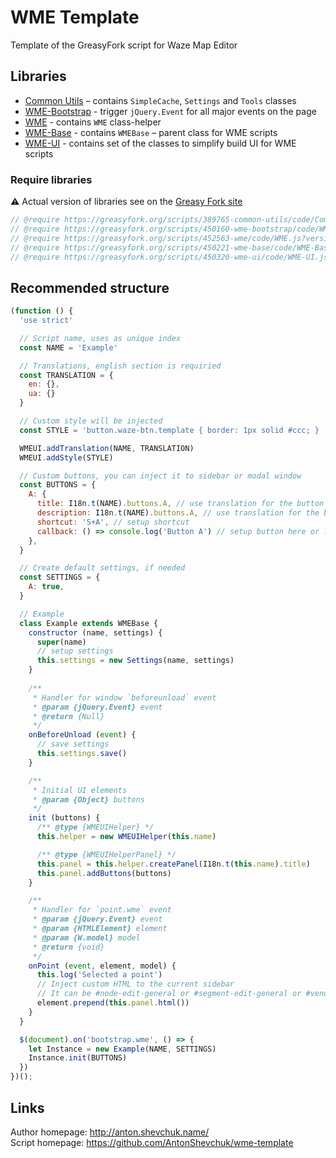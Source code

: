 # WME Template
Template of the GreasyFork script for Waze Map Editor

## Libraries

* [Common Utils](https://github.com/AntonShevchuk/common.utils) – contains `SimpleCache`, `Settings` and `Tools` classes
* [WME-Bootstrap](https://github.com/AntonShevchuk/wme-bootstrap) - trigger `jQuery.Event` for all major events on the page
* [WME](https://github.com/AntonShevchuk/wme) - contains `WME` class-helper
* [WME-Base](https://github.com/AntonShevchuk/wme-base) - contains `WMEBase` – parent class for WME scripts
* [WME-UI](https://github.com/AntonShevchuk/wme-ui) - contains set of the classes to simplify build UI for WME scripts


### Require libraries

⚠️ Actual version of libraries see on the [Greasy Fork site](https://greasyfork.org/en/users/227648-anton-shevchuk)

```javascript
// @require https://greasyfork.org/scripts/389765-common-utils/code/CommonUtils.js?version=1090053
// @require https://greasyfork.org/scripts/450160-wme-bootstrap/code/WME-Bootstrap.js?version=1090054
// @require https://greasyfork.org/scripts/452563-wme/code/WME.js?version=1101598
// @require https://greasyfork.org/scripts/450221-wme-base/code/WME-Base.js?version=1101617
// @require https://greasyfork.org/scripts/450320-wme-ui/code/WME-UI.js?version=1101616
```

## Recommended structure

```javascript
(function () {
  'use strict'

  // Script name, uses as unique index
  const NAME = 'Example'

  // Translations, english section is requiried
  const TRANSLATION = {
    en: {},
    ua: {}
  }

  // Custom style will be injected
  const STYLE = 'button.waze-btn.template { border: 1px solid #ccc; } '

  WMEUI.addTranslation(NAME, TRANSLATION)
  WMEUI.addStyle(STYLE)

  // Custom buttons, you can inject it to sidebar or modal window
  const BUTTONS = {
    A: {
      title: I18n.t(NAME).buttons.A, // use translation for the button title
      description: I18n.t(NAME).buttons.A, // use translation for the button description
      shortcut: 'S+A', // setup shortcut
      callback: () => console.log('Button A') // setup button here or later
    },
  }

  // Create default settings, if needed
  const SETTINGS = {
    A: true,
  }

  // Example
  class Example extends WMEBase {
    constructor (name, settings) {
      super(name)
      // setup settings
      this.settings = new Settings(name, settings)
    }
    
    /**
     * Handler for window `beforeunload` event
     * @param {jQuery.Event} event
     * @return {Null}
     */
    onBeforeUnload (event) {
      // save settings
      this.settings.save()
    }

    /**
     * Initial UI elements
     * @param {Object} buttons
     */
    init (buttons) {
      /** @type {WMEUIHelper} */
      this.helper = new WMEUIHelper(this.name)

      /** @type {WMEUIHelperPanel} */
      this.panel = this.helper.createPanel(I18n.t(this.name).title)
      this.panel.addButtons(buttons)
    }

    /**
     * Handler for `point.wme` event
     * @param {jQuery.Event} event
     * @param {HTMLElement} element
     * @param {W.model} model
     * @return {void}
     */
    onPoint (event, element, model) {
      this.log('Selected a point')
      // Inject custom HTML to the current sidebar
      // It can be #node-edit-general or #segment-edit-general or #venue-edit-general or #mergeVenuesCollection
      element.prepend(this.panel.html())
    }
  }

  $(document).on('bootstrap.wme', () => {
    let Instance = new Example(NAME, SETTINGS)
    Instance.init(BUTTONS)
  })
})();
```

## Links
Author homepage: http://anton.shevchuk.name/  
Script homepage: https://github.com/AntonShevchuk/wme-template  
